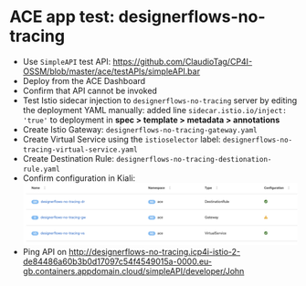 # ACE app test: designerflows-no-tracing
- Use `SimpleAPI` test API: https://github.com/ClaudioTag/CP4I-OSSM/blob/master/ace/testAPIs/simpleAPI.bar
- Deploy from the ACE Dashboard
- Confirm that API cannot be invoked
- Test Istio sidecar injection to `designerflows-no-tracing` server by editing the deployment YAML manually: added line `sidecar.istio.io/inject: 'true'` to deployment in **spec > template > metadata > annotations**
- Create Istio Gateway: `designerflows-no-tracing-gateway.yaml`
- Create Virtual Service using the `istioselector` label: `designerflows-no-tracing-virtual-service.yaml`
- Create Destination Rule: `designerflows-no-tracing-destionation-rule.yaml`
- Confirm configuration in Kiali:
![designerflows-no-tracing-kiali](https://github.com/ClaudioTag/CP4I-OSSM/blob/master/images/designerflows-no-tracing-kiali.png)
- Ping API on http://designerflows-no-tracing.icp4i-istio-2-de84486a60b3b0d17097c54f4549015a-0000.eu-gb.containers.appdomain.cloud/simpleAPI/developer/John
